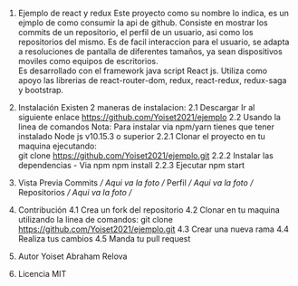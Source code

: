 1. Ejemplo de react y redux 
    Este proyecto como su nombre lo indica, es un ejmplo de como consumir la api de github. Consiste en mostrar los commits de un repositorio, el perfil de un usuario, asi como los repositorios del mismo. Es de facil interaccion para el usuario, se adapta a resoluciones de pantalla de diferentes tamaños, ya sean dispositivos moviles como equipos de escritorios.  
    Es desarrollado con el framework java script React js. Utiliza como apoyo las librerias de react-router-dom, redux, react-redux, redux-saga y bootstrap.

2. Instalación
        Existen 2 maneras de instalacion:
        2.1 Descargar
            Ir al siguiente enlace https://github.com/Yoiset2021/ejemplo 
        2.2 Usando la linea de comandos
            Nota: Para instalar via npm/yarn tienes que tener instalado Node js v10.15.3 o superior
            2.2.1 Clonar el proyecto en tu maquina ejecutando:  
                git clone https://github.com/Yoiset2021/ejemplo.git
            2.2.2 Instalar las dependencias
            - Via npm
                npm install
            2.2.3 Ejecutar npm start

3. Vista Previa
    Commits
    */ Aqui va la foto /*
     Perfil
    */ Aqui va la foto /*
     Repositorios
    */ Aqui va la foto /*

4. Contribución
    4.1 Crea un fork del repositorio
    4.2 Clonar en tu maquina utilizando la linea de comandos: 
        git clone https://github.com/Yoiset2021/ejemplo.git
    4.3 Crear una nueva rama
    4.4 Realiza tus cambios
    4.5 Manda tu pull request

5. Autor
    Yoiset Abraham Relova

6. Licencia
    MIT